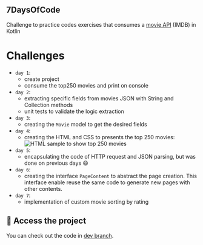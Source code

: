 ## 7DaysOfCode

Challenge to practice codes exercises that consumes a [movie API](https://imdb-api.com/) (IMDB) in Kotlin
  
# Challenges

- `day 1`:
  - create project 
  - consume the top250 movies and print on console
- `day 2`:
  - extracting specific fields from movies JSON with String and Collection methods
  - unit tests to validate the logic extraction 
- `day 3`:
  - creating the `Movie` model to get the desired fields
- `day 4`:
  - creating the HTML and CSS to presents the top 250 movies:
![HTML sample to show top 250 movies](https://user-images.githubusercontent.com/8989346/161401699-a3ea37ae-7522-4595-832c-8c8c6e75a950.png)
- `day 5`:
  - encapsulating the code of HTTP request and JSON parsing, but was done on previous days 😄
- `day 6`:
  - creating the interface `PageContent` to abstract the page creation. This interface enable reuse the same code to generate new pages with other contents.
- `day 7`:
  - implementation of custom movie sorting by rating


## 📁 Access the project

You can check out the code in [dev branch](https://github.com/alexfelipe/seven-days-of-code-kotlin/tree/dev).

